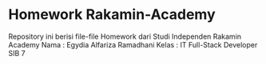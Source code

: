 # Homework Rakamin-Academy
Repository ini berisi file-file Homework dari Studi Independen Rakamin Academy
Nama : Egydia Alfariza Ramadhani
Kelas : IT Full-Stack Developer
SIB 7